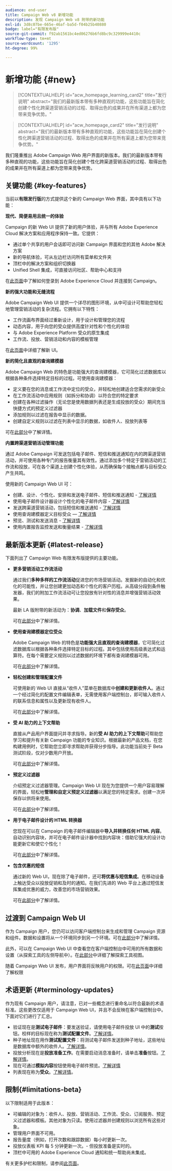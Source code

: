 ```yaml
---
audience: end-user
title: Campaign Web v8 新增功能
description: 发现 Campaign Web v8 附带的新功能
exl-id: 3d8c07be-665e-46af-ba5d-f04b25b40880
badge: label="有限发布版"
source-git-commit: f92ab1561bc4ed06276b6fd8bc9c329999e4410c
workflow-type: tm+mt
source-wordcount: '1295'
ht-degree: 99%

---
```



# 新增功能 {#new}

>[!CONTEXTUALHELP]
>id="acw_homepage_learning_card2"
>title="发行说明"
>abstract="我们的最新版本带有多种直观的功能，这些功能旨在简化创建个性化跨渠道营销活动的过程、取得出色的成果并在所有渠道上都为您带来竞争优势。"

<!--TO REMOVE BELOW-->
>[!CONTEXTUALHELP]
>id="acw_homepage_card2"
>title="发行说明"
>abstract="我们的最新版本带有多种直观的功能，这些功能旨在简化创建个性化跨渠道营销活动的过程、取得出色的成果并在所有渠道上都为您带来竞争优势。"

<!--TO REMOVE ABOVE-->


我们隆重推出 Adobe Campaign Web 用户界面的新版本。我们的最新版本带有多种直观的功能，这些功能旨在简化创建个性化跨渠道营销活动的过程、取得出色的成果并在所有渠道上都为您带来竞争优势。

## 关键功能 {#key-features}

当前以&#x200B;**有限发行版**&#x200B;的方式提供这个新的 Campaign Web 界面，其中具有以下功能：

**现代、简便易用且统一的体验**

Campaign 的新 Web UI 提供了新的用户体验，并与所有 Adobe Experience Cloud 解决方案和应用程序保持一致。它提供：

* 通过单个共享的用户会话即可访问新 Campaign 界面和您的其他 Adobe 解决方案
* 新的导航体验，可从左边栏访问所有菜单和文件夹
* 顶栏中的解决方案和组织切换器
* Unified Shell 集成，可直接访问社区、帮助中心和支持

在[此页面](../get-started/connect-to-campaign.md)中了解如何登录到 Adobe Experience Cloud 并连接到 Campaign。


**新的强大功能和无缝流程**

Adobe Campaign Web UI 提供一个详尽的图形环境，从中可设计可帮助您轻松地管理营销活动的复杂流程。它拥有以下特性：

* 工作流画布界面经过重新设计，用于设计和管理您的流程
* 动态内容，用于向您的受众提供高度针对性和个性化的体验
* 与 Adobe Experience Platform 受众的原生集成
* 工作流、投放、营销活动和内容的模板管理

在[此页面](../get-started/user-interface.md)中详细了解新 UI。

**新的简化且直观的查询建模器**

Adobe Campaign Web 的特色是功能强大的查询建模器，它可简化过滤数据库以根据各种条件选择特定目标的过程。可使用查询建模器：

* 定义要在您的消息或工作流中定位的受众，并轻松地创建适合您需求的新受众
* 在工作流活动中应用规则（如拆分和协调）以符合您的特定要求
* 创建在各种过滤操作（无论您是使用数据列表还是生成投放的受众）期间充当快捷方式的预定义过滤器
* 添加规则以过滤在报告中显示的数据。
* 创建自定义规则以过滤在列表中显示的数据，如收件人、投放列表等

可在[此部分](../query/query-modeler-overview.md)中了解详情。


**内置跨渠道营销活动管理功能**

通过 Adobe Campaign 可发送包括电子邮件、短信和推送通知在内的跨渠道营销活动，并可使用各种专门的报告衡量其有效性。通过添加多个特定于营销活动的工作流和投放，可在各个渠道上创建个性化体验，从而确保每个接触点都与目标受众产生共鸣。

使用新的 Campaign Web UI 可：

* 创建、设计、个性化、安排和发送电子邮件、短信和推送通知 - [了解详情](../msg/gs-messages.md)
* 使用电子邮件设计器设计个性化的电子邮件内容 - [了解详情](../email/edit-content.md)
* 发送跨渠道营销活动，包括短信和推送通知 - [了解详情](../workflows/activities/channels.md)
* 使用查询建模器定义目标受众 —  [了解详情](../audience/about-recipients.md)
* 预览、测试和发送消息 - [了解详情](../monitor/prepare-send.md)
* 使用内置报告监控发送和衡量结果 - [了解详情](../reporting/delivery-reports.md)


## 最新版本更新 {#latest-release}

下面列出了 Campaign Web 有限发布版提供的主要功能。

* **更多营销活动工作流活动**

  通过我们&#x200B;**多种多样的工作流活动**&#x200B;促进您的市场营销活动。发掘新的自动化和优化的可能性，并让您创建更加动态和个性化的客户历程。从高级分段到条件触发器，我们的附加工作流活动可让您投放有针对性的消息并增强营销活动效果。

  最新 LA 版附带的新活动为：**协调**、**加载文件**&#x200B;和&#x200B;**保存受众**。

  可在[此部分](../workflows/gs-workflows.md)中了解详情。


* **使用查询建模器定位受众**

  Adobe Campaign Web 的特色是&#x200B;**功能强大且直观的查询建模器**，它可简化过滤数据库以根据各种条件选择特定目标的过程。其中包括使用高级表达式和运算符。在每个需要定义规则以过滤数据的环境下都有查询建模器可用。

  可在[此部分](../query/query-modeler-overview.md)中了解详情。

* **轻松创建和管理配置文件**

  可使用新的 Web UI 直接从“收件人”菜单在数据库中&#x200B;**创建和更新收件人**。通过一个经过简化的配置文件编辑表单，无需使用客户端控制台，即可输入收件人的联系信息和属性以及更新现有收件人。

  可在[此部分](../audience/about-recipients.md)中了解详情。

<!--
* Adobe Experience Manager (AEM) Integration
    
    With our AEM integration extended to web UI, you can easily manage assets and synchronize full HTML templates, empowering you to create captivating digital experiences without any hassle. 
    
    Elevate and streamline your content management capabilities on the web UI with this integration to boost productivity.
-->
<!--
* **Gen AI for Email content**

    Say goodbye to manual content creation and hello to efficient, data-driven campaigns with the power of Gen AI.  Our Gen AI technology utilizes advanced algorithms to **generate highly engaging and personalized content**. Drive higher open rates, click-through rates, and conversions with Gen AI's intelligent content generation. Stay ahead of the competition and elevate your email marketing game with Gen AI on email content.

    Learn more in [this section](../email/generative-gs.md).
-->

* **受 AI 助力的上下文帮助**

  直接从产品用户界面提问并寻求指导。新的&#x200B;**受 AI 助力的上下文帮助**&#x200B;可帮助您学习和提升有关新 Campaign 功能的专业知识。根据最新的产品文档，在您构建用例时，它帮助您立即寻求帮助并获得分步指导。此功能当前处于 Beta 测试阶段，仅对少数用户开放。

  可在[此部分](../get-started/using-ai.md)中了解详情。

* **预定义过滤器**

  介绍预定义过滤器管理。Campaign Web UI 现在为您提供一个用户容易理解的界面，轻松地&#x200B;**管理和自定义预定义过滤器**&#x200B;以满足您的特定需求。创建一次并保存以供将来使用。

  可在[此部分](../get-started/predefined-filters.md)中了解详情。

* **用于电子邮件设计的 HTML 转换器**

  您现在可以在 Campaign 的电子邮件编辑器中&#x200B;**导入并转换任何 HTML 内容**。自动识别内容块，并可在电子邮件设计器中找到内容块：借助它强大的设计功能更新它和使它个性化！

  可在[此部分](../email/existing-content.md)中了解详情。


* **包含优惠的短信**

  通过新的 Web UI，现在除了电子邮件，还可&#x200B;**将优惠与短信集成**。在移动设备上触达受众以投放促销和及时的通知。在我们先进的 Web 平台上通过短信发挥集成优惠的威力，改善您的市场营销效果。

  可在[此部分](../msg/offers.md)中了解详情。

## 过渡到 Campaign Web UI

作为 Campaign 用户，您仍可以访问客户端控制台来生成和管理 Campaign 资源和组件。数据和设置将从一个环境同步到另一个环境。可在[此部分](../get-started/get-started.md#about-campaign-client-consoleac-client)中了解详情。

此外，可以在 Campaign Web UI 中查看您在客户端控制台中可用的所有数据和设置（从探索工具的左侧导航中）。在[此部分](../get-started/user-interface.md#explorer-user-interface-explorer)中详细了解探索工具视图。

随着 Campaign Web UI 发布，用户界面将反映用户的权限。可在[此页面](../get-started/permissions.md)中详细了解权限

## 术语更新 {#terminology-updates}

作为现有 Campaign 用户，请注意，已对一些概念进行重命名以符合最新的术语标准。这些更改仅适用于 Campaign Web UI，并且不会反映在客户端控制台中。下面对它们进行了汇总。

* 验证现在是&#x200B;**测试电子邮件**：要发送验证，请使用电子邮件投放 UI 中的&#x200B;**测试**&#x200B;按钮。校样的目标现在称为&#x200B;**测试配置文件**。[了解详情](../preview-test/test-deliveries.md)。
* 种子地址现在用作&#x200B;**测试配置文件**：将测试电子邮件发送到种子地址，这些地址是数据库中额外的收件人。[了解详情](../preview-test/test-deliveries.md)。
* 投放分析现在是&#x200B;**投放准备工作**。在需要启动消息准备时，请单击&#x200B;**准备**&#x200B;按钮。[了解详情](../monitor/prepare-send.md)。
* 现在可通过&#x200B;**模拟内容**&#x200B;按钮使用电子邮件预览。[了解详情](../preview-test/preview-test.md)
* 列表现在称为&#x200B;**受众**。[了解详情](../audience/about-recipients.md)。

## 限制{#limitations-beta}

以下限制适用于此版本：

* 可编辑的对象为：收件人、投放、营销活动、工作流、受众、订阅服务、预定义过滤器和模板。其他对象为只读。使用过滤器并创建规则以浏览所有这些对象。
* 管理用户界面不可用。
* 报告量度（例如，打开次数和跟踪数据）每小时更新一次。
* 投放仪表板 KPI 每 5 分钟更新一次。- 但投放准备是实时的。
* 顶栏中可用的 Adobe Experience Cloud 通知和统一帮助尚未集成。

有关更多护栏和限制，请参阅[此页面](../get-started/guardrails.md)。